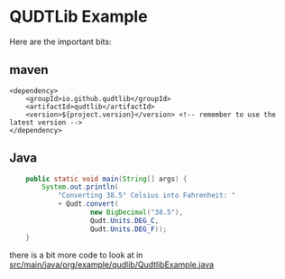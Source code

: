 # QUDTLib Example

Here are the important bits:

## maven
```
<dependency>
	<groupId>io.github.qudtlib</groupId>
	<artifactId>qudtlib</artifactId>
	<version>${project.version}</version> <!-- remember to use the latest version -->
</dependency>
```

## Java
```java
	public static void main(String[] args) {
		System.out.println(
			"Converting 38.5° Celsius into Fahrenheit: "
			+ Qudt.convert(
					new BigDecimal("38.5"),
					Qudt.Units.DEG_C,
					Qudt.Units.DEG_F));
	}
```
there is a bit more code to look at in [src/main/java/org/example/qudlib/QudtlibExample.java](src/main/java/org/example/qudlib/QudtlibExample.java)
